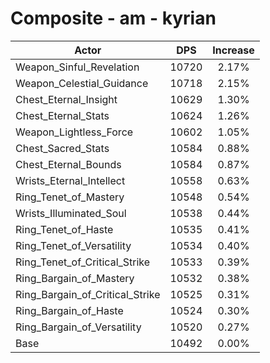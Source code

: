 # Composite - am - kyrian
| Actor | DPS | Increase |
|---|:---:|:---:|
|Weapon_Sinful_Revelation|10720|2.17%|
|Weapon_Celestial_Guidance|10718|2.15%|
|Chest_Eternal_Insight|10629|1.30%|
|Chest_Eternal_Stats|10624|1.26%|
|Weapon_Lightless_Force|10602|1.05%|
|Chest_Sacred_Stats|10584|0.88%|
|Chest_Eternal_Bounds|10584|0.87%|
|Wrists_Eternal_Intellect|10558|0.63%|
|Ring_Tenet_of_Mastery|10548|0.54%|
|Wrists_Illuminated_Soul|10538|0.44%|
|Ring_Tenet_of_Haste|10535|0.41%|
|Ring_Tenet_of_Versatility|10534|0.40%|
|Ring_Tenet_of_Critical_Strike|10533|0.39%|
|Ring_Bargain_of_Mastery|10532|0.38%|
|Ring_Bargain_of_Critical_Strike|10525|0.31%|
|Ring_Bargain_of_Haste|10524|0.30%|
|Ring_Bargain_of_Versatility|10520|0.27%|
|Base|10492|0.00%|
